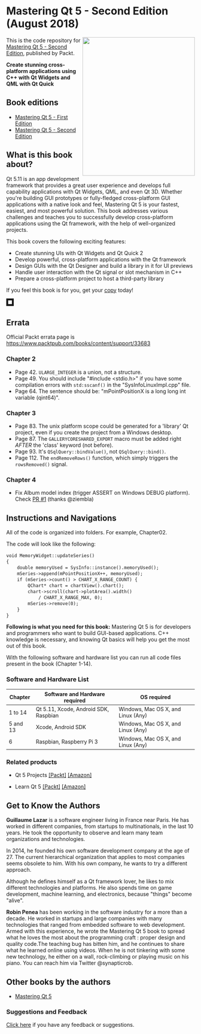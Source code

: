 # Mastering Qt 5 - Second Edition (August 2018)

<a href="https://www.packtpub.com/web-development/mastering-qt-5-second-edition"><img src="https://www.packtpub.com/media/catalog/product/cache/e4d64343b1bc593f1c5348fe05efa4a6/b/1/b10185_cover_new.png" alt="" width="300" height="370" align="right"></a>

This is the code repository for [Mastering Qt 5 - Second Edition](https://www.packtpub.com/web-development/mastering-qt-5-second-edition), published by Packt.

**Create stunning cross-platform applications using C++ with Qt Widgets and QML with Qt Quick**

## Book editions
* [Mastering Qt 5 - First Edition](https://github.com/PacktPublishing/Mastering-Qt-5)
* [Mastering Qt 5 - Second Edition](https://github.com/PacktPublishing/Mastering-Qt-5-Second-Editon)

## What is this book about?
Qt 5.11 is an app development framework that provides a great user experience and develops full capability applications with Qt Widgets, QML, and even Qt 3D. Whether you're building GUI prototypes or fully-fledged cross-platform GUI applications with a native look and feel, Mastering Qt 5 is your fastest, easiest, and most powerful solution. This book addresses various challenges and teaches you to successfully develop cross-platform applications using the Qt framework, with the help of well-organized projects.

This book covers the following exciting features: 
* Create stunning UIs with Qt Widgets and Qt Quick 2
*	Develop powerful, cross-platform applications with the Qt framework
*	Design GUIs with the Qt Designer and build a library in it for UI previews
*	Handle user interaction with the Qt signal or slot mechanism in C++
*	Prepare a cross-platform project to host a third-party library

If you feel this book is for you, get your [copy](https://www.amazon.com/dp/1788995392) today!

<a href="https://www.packtpub.com/?utm_source=github&utm_medium=banner&utm_campaign=GitHubBanner"><img src="https://raw.githubusercontent.com/PacktPublishing/GitHub/master/GitHub.png" 
alt="https://www.packtpub.com/" border="5" /></a>

## Errata

Official Packt errata page is https://www.packtpub.com/books/content/support/33683

### Chapter 2
 * Page 42. `ULARGE_INTEGER` is a union, not a structure.
 * Page 49. You should include "#include <stdio.h>" if you have some compilation errors with `std:sscanf()` in the "SysInfoLinuxImpl.cpp" file.
 * Page 64. The sentence should be: "mPointPositionX is a long long int variable (qint64)".
 
 ### Chapter 3
 * Page 83. The unix platform scope could be generated for a 'library' Qt project, even if you create the project from a Windows desktop.
 * Page 87. The `GALLERYCORESHARED_EXPORT` macro must be added right *AFTER* the 'class' keyword (not before).
 * Page 93. It's `QSqlQuery::bindValue()`, not `QSqlQuery::bind()`.
 * Page 112. The `endRemoveRows()` function, which simply triggers the `rowsRemoved()` signal.
 
  ### Chapter 4
  * Fix Album model index (trigger ASSERT on Windows DEBUG platform). Check [PR #1](https://github.com/PacktPublishing/Mastering-Qt-5-Second-Editon/pull/1) (thanks @ziembla)

## Instructions and Navigations
All of the code is organized into folders. For example, Chapter02.

The code will look like the following:
```
void MemoryWidget::updateSeries()
{
    double memoryUsed = SysInfo::instance().memoryUsed();
    mSeries->append(mPointPositionX++, memoryUsed);
    if (mSeries->count() > CHART_X_RANGE_COUNT) {
        QChart* chart = chartView().chart();
        chart->scroll(chart->plotArea().width()
            / CHART_X_RANGE_MAX, 0);
        mSeries->remove(0);
    }
}
```

**Following is what you need for this book:**
Mastering Qt 5 is for developers and programmers who want to build GUI-based applications. C++ knowledge is necessary, and knowing Qt basics will help you get the most out of this book.

With the following software and hardware list you can run all code files present in the book (Chapter 1-14).

### Software and Hardware List

| Chapter  | Software and Hardware required        | OS required                        |
| -------- | ------------------------------------  | -----------------------------------|
| 1 to 14  | Qt 5.11, Xcode, Android SDK, Raspbian | Windows, Mac OS X, and Linux (Any) |
| 5 and 13 | Xcode, Android SDK                    | Windows, Mac OS X, and Linux (Any) |
| 6        | Raspbian, Raspberry Pi 3              | Windows, Mac OS X, and Linux (Any) |

### Related products <Other books you may enjoy>
* Qt 5 Projects [[Packt]](https://www.packtpub.com/application-development/qt-5-projects?utm_source=github&utm_medium=repository&utm_campaign=9781788293884) [[Amazon]](https://www.amazon.com/dp/1788293886)

* Learn Qt 5 [[Packt]](https://www.packtpub.com/web-development/learn-qt-5?utm_source=github&utm_medium=repository&utm_campaign=9781788478854) [[Amazon]](https://www.amazon.com/dp/1788478851)

## Get to Know the Authors
**Guillaume Lazar** is a software engineer living in France near Paris. He has worked in different companies, from startups to multinationals, in the last 10 years. He took the opportunity to observe and learn many team organizations and technologies.

In 2014, he founded his own software development company at the age of 27. The current hierarchical organization that applies to most companies seems obsolete to him. With his own company, he wants to try a different approach.

Although he defines himself as a Qt framework lover, he likes to mix different technologies and platforms. He also spends time on game development, machine learning, and electronics, because "things" become "alive".

**Robin Penea** has been working in the software industry for a more than a decade. He worked in startups and large companies with many technologies that ranged from embedded software to web development. Armed with this experience, he wrote the Mastering Qt 5 book to spread what he loves the most about the programming craft : proper design and quality code.The teaching bug has bitten him, and he continues to share what he learned online using videos. When he is not tinkering with some new technology, he either on a wall, rock-climbing or playing music on his piano. You can reach him via Twitter @synapticrob.


## Other books by the authors
* [Mastering Qt 5](https://www.packtpub.com/application-development/mastering-qt-5?utm_source=github&utm_medium=repository&utm_campaign=9781786467126)

### Suggestions and Feedback
[Click here](https://docs.google.com/forms/d/e/1FAIpQLSdy7dATC6QmEL81FIUuymZ0Wy9vH1jHkvpY57OiMeKGqib_Ow/viewform) if you have any feedback or suggestions.


